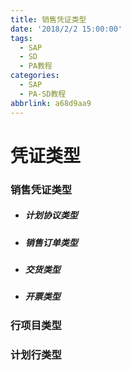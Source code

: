 ```yaml
---
title: 销售凭证类型
date: '2018/2/2 15:00:00'
tags:
  - SAP
  - SD
  - PA教程
categories:
  - SAP
  - PA-SD教程
abbrlink: a68d9aa9
---
```

# 凭证类型

### 销售凭证类型

* ##### 计划协议类型
* ##### 销售订单类型
* ##### 交货类型
* ##### 开票类型

### 行项目类型

### 计划行类型

